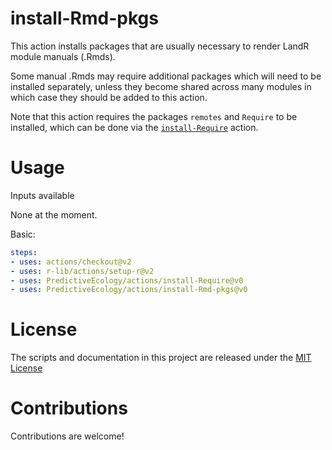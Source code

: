 # install-Rmd-pkgs

This action installs packages that are usually necessary to render LandR module 
manuals (.Rmds). 

Some manual .Rmds may require additional packages which 
will need to be installed separately, unless they become shared across many modules
in which case they should be added to this action.

Note that this action requires the packages `remotes` and `Require` to be installed,
which can be done via the [`install-Require`](https://github.com/PredictiveEcology/actions/tree/main/install-Require)
action.

# Usage

Inputs available

None at the moment.

Basic:
```yaml
steps:
- uses: actions/checkout@v2
- uses: r-lib/actions/setup-r@v2
- uses: PredictiveEcology/actions/install-Require@v0
- uses: PredictiveEcology/actions/install-Rmd-pkgs@v0
```

# License

The scripts and documentation in this project are released under the [MIT License](LICENSE)

# Contributions

Contributions are welcome!